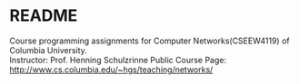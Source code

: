 # README
Course programming assignments for Computer Networks(CSEEW4119) of Columbia University.  
Instructor: Prof. Henning Schulzrinne 
Public Course Page: http://www.cs.columbia.edu/~hgs/teaching/networks/